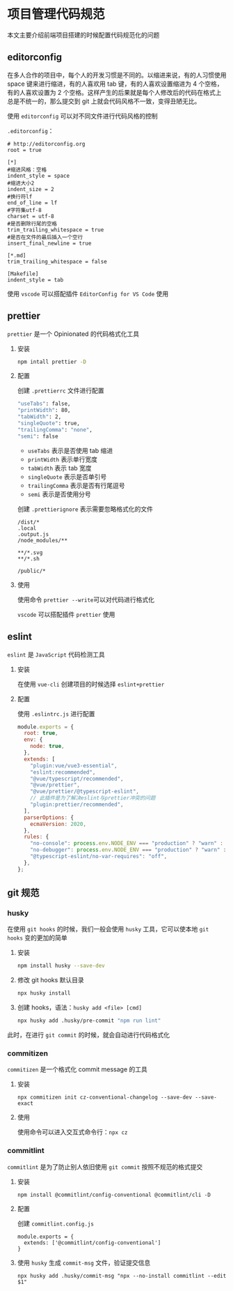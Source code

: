 # 项目管理代码规范

本文主要介绍前端项目搭建的时候配置代码规范化的问题

## editorconfig

在多人合作的项目中，每个人的开发习惯是不同的。以缩进来说，有的人习惯使用 space 键来进行缩进，有的人喜欢用 tab 键，有的人喜欢设置缩进为 4 个空格，有的人喜欢设置为 2 个空格。这样产生的后果就是每个人修改后的代码在格式上总是不统一的，那么提交到 git 上就会代码风格不一致，变得丑陋无比。

使用 `editorconfig` 可以对不同文件进行代码风格的控制

`.editorconfig`：

```.editorconfig
# http://editorconfig.org
root = true

[*]
#缩进风格：空格
indent_style = space
#缩进大小2
indent_size = 2
#换行符lf
end_of_line = lf
#字符集utf-8
charset = utf-8
#是否删除行尾的空格
trim_trailing_whitespace = true
#是否在文件的最后插入一个空行
insert_final_newline = true

[*.md]
trim_trailing_whitespace = false

[Makefile]
indent_style = tab
```

使用 `vscode` 可以搭配插件 `EditorConfig for VS Code` 使用

## prettier

`prettier` 是一个 Opinionated 的代码格式化工具

1. 安装

   ```bash
   npm intall prettier -D
   ```

2. 配置

   创建 `.prettierrc` 文件进行配置

   ```bash
   "useTabs": false,
   "printWidth": 80,
   "tabWidth": 2,
   "singleQuote": true,
   "trailingComma": "none",
   "semi": false
   ```

   - `useTabs` 表示是否使用 tab 缩进
   - `printWidth` 表示单行宽度
   - `tabWidth` 表示 tab 宽度
   - `singleQuote` 表示是否单引号
   - `trailingComma` 表示是否有行尾逗号
   - `semi` 表示是否使用分号

   创建 `.prettierignore` 表示需要忽略格式化的文件

   ```.prettierignore
   /dist/*
   .local
   .output.js
   /node_modules/**

   **/*.svg
   **/*.sh

   /public/*
   ```

3. 使用

   使用命令 `prettier --write`可以对代码进行格式化

   `vscode` 可以搭配插件 `prettier` 使用

## eslint

`eslint` 是 `JavaScript` 代码检测工具

1. 安装

   在使用 `vue-cli` 创建项目的时候选择 `eslint+prettier`

2. 配置

   使用 `.eslintrc.js` 进行配置

   ```js
   module.exports = {
     root: true,
     env: {
       node: true,
     },
     extends: [
       "plugin:vue/vue3-essential",
       "eslint:recommended",
       "@vue/typescript/recommended",
       "@vue/prettier",
       "@vue/prettier/@typescript-eslint",
       // 此插件是为了解决eslint与prettier冲突的问题
       "plugin:prettier/recommended",
     ],
     parserOptions: {
       ecmaVersion: 2020,
     },
     rules: {
       "no-console": process.env.NODE_ENV === "production" ? "warn" : "off",
       "no-debugger": process.env.NODE_ENV === "production" ? "warn" : "off",
       "@typescript-eslint/no-var-requires": "off",
     },
   };
   ```

## git 规范

### husky

在使用 `git hooks` 的时候，我们一般会使用 `husky` 工具，它可以使本地 `git hooks` 变的更加的简单

1. 安装

   ```bash
   npm install husky --save-dev
   ```

2. 修改 git hooks 默认目录

   ```bash
   npx husky install
   ```

3. 创建 hooks，语法：`husky add <file> [cmd]`

   ```bash
   npx husky add .husky/pre-commit "npm run lint"
   ```

此时，在进行 `git commit` 的时候，就会自动进行代码格式化

### commitizen

`commitizen` 是一个格式化 commit message 的工具

1. 安装

   ```
   npx commitizen init cz-conventional-changelog --save-dev --save-exact
   ```

2. 使用

   使用命令可以进入交互式命令行：`npx cz`

### commitlint

`commitlint` 是为了防止别人依旧使用 `git commit` 按照不规范的格式提交

1. 安装

   ```
   npm install @commitlint/config-conventional @commitlint/cli -D
   ```

2. 配置

   创建 `commitlint.config.js`

   ```
   module.exports = {
     extends: ['@commitlint/config-conventional']
   }
   ```

3. 使用 `husky` 生成 `commit-msg` 文件，验证提交信息

   ```
   npx husky add .husky/commit-msg "npx --no-install commitlint --edit $1"
   ```
